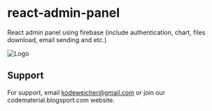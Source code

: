 
# react-admin-panel

React admin panel using firebase (include authentication, chart, files download, email sending and etc.)

![Logo](https://i.ibb.co/3fssVk7/react-admin-panel.png)

## Support

For support, email kodeweicher@gmail.com or join our codematerial.blogsport.com website.

